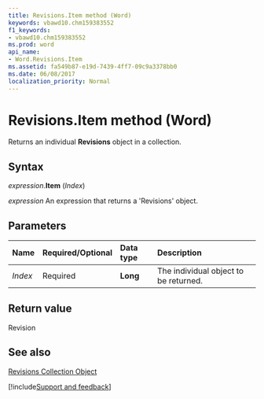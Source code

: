 ```yaml
---
title: Revisions.Item method (Word)
keywords: vbawd10.chm159383552
f1_keywords:
- vbawd10.chm159383552
ms.prod: word
api_name:
- Word.Revisions.Item
ms.assetid: fa549b87-e19d-7439-4ff7-09c9a3378bb0
ms.date: 06/08/2017
localization_priority: Normal
---
```



# Revisions.Item method (Word)

Returns an individual  **Revisions** object in a collection.


## Syntax

_expression_.**Item** (_Index_)

 _expression_ An expression that returns a 'Revisions' object.


## Parameters



|Name|Required/Optional|Data type|Description|
|:-----|:-----|:-----|:-----|
| _Index_|Required| **Long**|The individual object to be returned.|

## Return value

Revision


## See also


[Revisions Collection Object](Word.revisions.md)

[!include[Support and feedback](~/includes/feedback-boilerplate.md)]